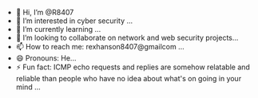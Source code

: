 - 👋 Hi, I’m @R8407
- 👀 I’m interested in cyber security ...
- 🌱 I’m currently learning ...
- 💞️ I’m looking to collaborate on network and web security projects...
- 📫 How to reach me: rexhanson8407@gmailcom ...
- 😄 Pronouns: He...
- ⚡ Fun fact: ICMP echo requests and replies are somehow relatable and reliable than people who have no idea about what's on going in your mind  ...

<!---
R8407/R8407 is a ✨ special ✨ repository because its `README.md` (this file) appears on your GitHub profile.
You can click the Preview link to take a look at your changes.
--->
